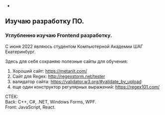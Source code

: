 -

<h2>Изучаю разработку ПО.</h2>
<h3>Углубленно изучаю Frontend разработку.</h3>
С июня 2022 являюсь студентом Компьютерной Академии ШАГ Екатеринбург.


Здесь для себя сохраняю полезные сайты для обучения:
1) Хороший сайт: https://metanit.com/
2) Сайт для Regex: http://regexstorm.net/tester
3) валидатор сайта: https://validator.w3.org/#validate_by_upload
4) еще один конструктор регулярных выражений: https://regex101.com/


СТЕК: <br>
Back: C++, C#, .NET, Windows Forms, WPF.<br>
Front: JavaScript, React.
